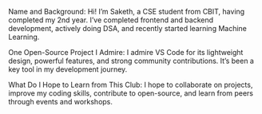 Name and Background:
Hi! I’m Saketh, a CSE student from CBIT, having completed my 2nd year. I’ve completed frontend and backend development, actively doing DSA, and recently started learning Machine Learning.

One Open-Source Project I Admire:
I admire VS Code for its lightweight design, powerful features, and strong community contributions. It’s been a key tool in my development journey.

What Do I Hope to Learn from This Club:
I hope to collaborate on projects, improve my coding skills, contribute to open-source, and learn from peers through events and workshops.
